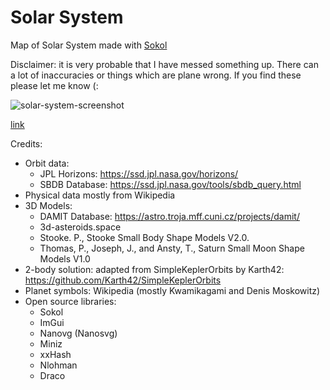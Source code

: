 # Solar System

Map of Solar System made with [Sokol](https://github.com/floooh/sokol)

Disclaimer: it is very probable that I have messed something up. There can a lot of inaccuracies or things which are plane wrong. If you find these please let me know (:

![solar-system-screenshot](https://github.com/user-attachments/assets/de4b75f9-0370-451f-aa14-f24c5562b320)

[link](https://sormo.github.io/solar-system/)

Credits:

* Orbit data:
  * JPL Horizons: https://ssd.jpl.nasa.gov/horizons/
  * SBDB Database: https://ssd.jpl.nasa.gov/tools/sbdb_query.html
* Physical data mostly from Wikipedia
* 3D Models:
  * DAMIT Database: https://astro.troja.mff.cuni.cz/projects/damit/
  * 3d-asteroids.space
  * Stooke. P., Stooke Small Body Shape Models V2.0.
  * Thomas, P., Joseph, J., and Ansty, T., Saturn Small Moon Shape Models V1.0
* 2-body solution: adapted from SimpleKeplerOrbits by Karth42: https://github.com/Karth42/SimpleKeplerOrbits
* Planet symbols: Wikipedia (mostly Kwamikagami and Denis Moskowitz)
* Open source libraries:
  * Sokol
  * ImGui
  * Nanovg (Nanosvg)
  * Miniz
  * xxHash
  * Nlohman
  * Draco
